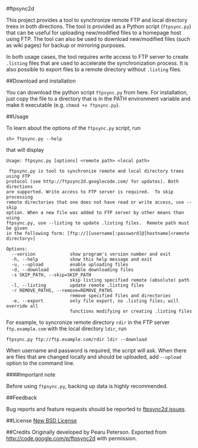#ftpsync2d

This project provides a tool to synchronize remote FTP and local directory trees in both directions. The tool is provided as a Python script (```ftpsync.py```) that can be useful for uploading new/modified files to a homepage host using FTP. The tool can also be used to download new/modified files (such as wiki pages) for backup or mirroring purposes.

In both usage cases, the tool requires write access to FTP server to create ```.listing``` files that are used to accelerate the synchronization process. It is also possible to export files to a remote directory without ```.listing``` files.

##Download and installation

You can download the python script ```ftpsync.py``` from here. 
For installation, just copy the file to a directory that is in the PATH environment variable and make it executable (e.g. ```chmod +x ftpsync.py```).

##Usage

To learn about the options of the ```ftpsync.py``` script, run

```console
sh> ftpsync.py --help
```

that will display

```console
Usage: ftpsync.py [options] <remote path> <local path>

 ftpsync.py is tool to synchronize remote and local directory trees using FTP
protocol (see http://ftpsync2d.googlecode.com/ for updates). Both directions
are supported. Write access to FTP server is required.  To skip processing
remote directories that one does not have read or write access, use --skip
option. When a new file was added to FTP server by other means than using
ftpsync.py, use --listing to update .listing files.  Remote path must be given
in the following form: [ftp://][username[:password]@]hostname[<remote
directory>]

Options:
  --version             show program's version number and exit
  -h, --help            show this help message and exit
  -u, --upload          enable uploading files
  -d, --download        enable downloading files
  -s SKIP_PATH, --skip=SKIP_PATH
                        skip listing specified remote (absolute) path
  -l, --listing         update remote .listing files
  -r REMOVE_PATHS, --remove=REMOVE_PATHS
                        remove specified files and directories
  -e, --export          only file export, no .listing files; will override all
                        functions modifying or creating .listing files
```

For example, to syncronize remote directory ```rdir``` in the FTP server ```ftp.example.com``` with the local directory ```ldir```, run

```console
ftpsync.py ftp://ftp.example.com/rdir ldir --download
```

When username and password is required, the script will ask. When there are files that are changed locally and should be uploaded, add ```--upload``` option to the command line.

####Important note

Before using ```ftpsync.py```, backing up data is highly recommended.

##Feedback

Bug reports and feature requests should be reported to [ftpsync2d issues](https://github.com/mehmandarov/ftpsync2d/issues).

##License
[New BSD License](http://opensource.org/licenses/BSD-3-Clause)

##Credits
Originally developed by Pearu Peterson. Exported from http://code.google.com/p/ftpsync2d with permission.
